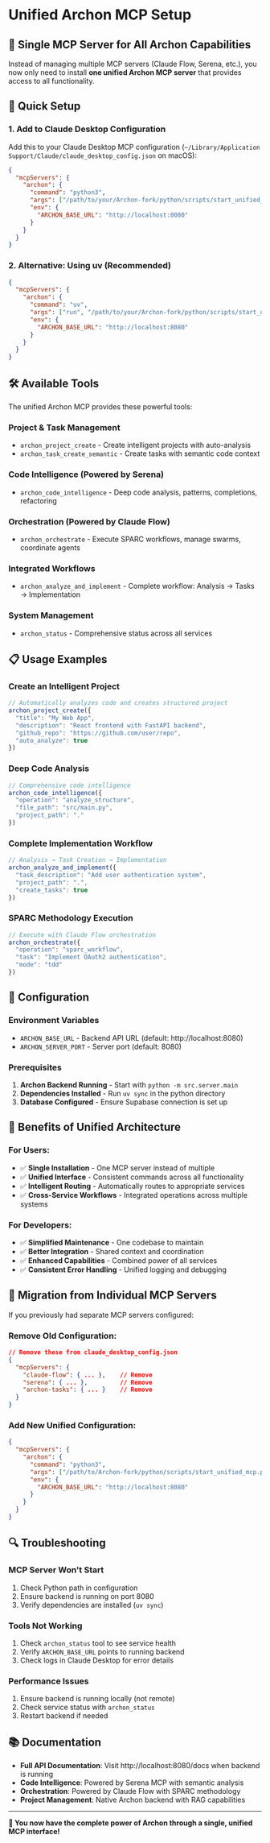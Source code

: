 # Unified Archon MCP Setup

## 🎯 Single MCP Server for All Archon Capabilities

Instead of managing multiple MCP servers (Claude Flow, Serena, etc.), you now only need to install **one unified Archon MCP server** that provides access to all functionality.

## 🚀 Quick Setup

### 1. Add to Claude Desktop Configuration

Add this to your Claude Desktop MCP configuration (`~/Library/Application Support/Claude/claude_desktop_config.json` on macOS):

```json
{
  "mcpServers": {
    "archon": {
      "command": "python3",
      "args": ["/path/to/your/Archon-fork/python/scripts/start_unified_mcp.py"],
      "env": {
        "ARCHON_BASE_URL": "http://localhost:8080"
      }
    }
  }
}
```

### 2. Alternative: Using uv (Recommended)

```json
{
  "mcpServers": {
    "archon": {
      "command": "uv",
      "args": ["run", "/path/to/your/Archon-fork/python/scripts/start_unified_mcp.py"],
      "env": {
        "ARCHON_BASE_URL": "http://localhost:8080"
      }
    }
  }
}
```

## 🛠️ Available Tools

The unified Archon MCP provides these powerful tools:

### **Project & Task Management**
- `archon_project_create` - Create intelligent projects with auto-analysis
- `archon_task_create_semantic` - Create tasks with semantic code context

### **Code Intelligence (Powered by Serena)**
- `archon_code_intelligence` - Deep code analysis, patterns, completions, refactoring

### **Orchestration (Powered by Claude Flow)**  
- `archon_orchestrate` - Execute SPARC workflows, manage swarms, coordinate agents

### **Integrated Workflows**
- `archon_analyze_and_implement` - Complete workflow: Analysis → Tasks → Implementation

### **System Management**
- `archon_status` - Comprehensive status across all services

## 📋 Usage Examples

### Create an Intelligent Project
```javascript
// Automatically analyzes code and creates structured project
archon_project_create({
  "title": "My Web App",
  "description": "React frontend with FastAPI backend",
  "github_repo": "https://github.com/user/repo",
  "auto_analyze": true
})
```

### Deep Code Analysis  
```javascript
// Comprehensive code intelligence
archon_code_intelligence({
  "operation": "analyze_structure",
  "file_path": "src/main.py",
  "project_path": "."
})
```

### Complete Implementation Workflow
```javascript
// Analysis → Task Creation → Implementation
archon_analyze_and_implement({
  "task_description": "Add user authentication system",
  "project_path": ".",
  "create_tasks": true
})
```

### SPARC Methodology Execution
```javascript
// Execute with Claude Flow orchestration
archon_orchestrate({
  "operation": "sparc_workflow", 
  "task": "Implement OAuth2 authentication",
  "mode": "tdd"
})
```

## 🔧 Configuration

### Environment Variables
- `ARCHON_BASE_URL` - Backend API URL (default: http://localhost:8080)
- `ARCHON_SERVER_PORT` - Server port (default: 8080)

### Prerequisites
1. **Archon Backend Running** - Start with `python -m src.server.main`
2. **Dependencies Installed** - Run `uv sync` in the python directory
3. **Database Configured** - Ensure Supabase connection is set up

## 🎯 Benefits of Unified Architecture

### **For Users:**
- ✅ **Single Installation** - One MCP server instead of multiple
- ✅ **Unified Interface** - Consistent commands across all functionality
- ✅ **Intelligent Routing** - Automatically routes to appropriate services
- ✅ **Cross-Service Workflows** - Integrated operations across multiple systems

### **For Developers:**
- ✅ **Simplified Maintenance** - One codebase to maintain
- ✅ **Better Integration** - Shared context and coordination
- ✅ **Enhanced Capabilities** - Combined power of all services
- ✅ **Consistent Error Handling** - Unified logging and debugging

## 🚨 Migration from Individual MCP Servers

If you previously had separate MCP servers configured:

### Remove Old Configuration:
```json
// Remove these from claude_desktop_config.json
{
  "mcpServers": {
    "claude-flow": { ... },    // Remove
    "serena": { ... },         // Remove  
    "archon-tasks": { ... }    // Remove
  }
}
```

### Add New Unified Configuration:
```json
{
  "mcpServers": {
    "archon": {
      "command": "python3",
      "args": ["/path/to/Archon-fork/python/scripts/start_unified_mcp.py"],
      "env": {
        "ARCHON_BASE_URL": "http://localhost:8080"
      }
    }
  }
}
```

## 🔍 Troubleshooting

### MCP Server Won't Start
1. Check Python path in configuration
2. Ensure backend is running on port 8080
3. Verify dependencies are installed (`uv sync`)

### Tools Not Working  
1. Check `archon_status` tool to see service health
2. Verify `ARCHON_BASE_URL` points to running backend
3. Check logs in Claude Desktop for error details

### Performance Issues
1. Ensure backend is running locally (not remote)
2. Check service status with `archon_status`
3. Restart backend if needed

## 📚 Documentation

- **Full API Documentation**: Visit http://localhost:8080/docs when backend is running
- **Code Intelligence**: Powered by Serena MCP with semantic analysis
- **Orchestration**: Powered by Claude Flow with SPARC methodology
- **Project Management**: Native Archon backend with RAG capabilities

---

**🎉 You now have the complete power of Archon through a single, unified MCP interface!**